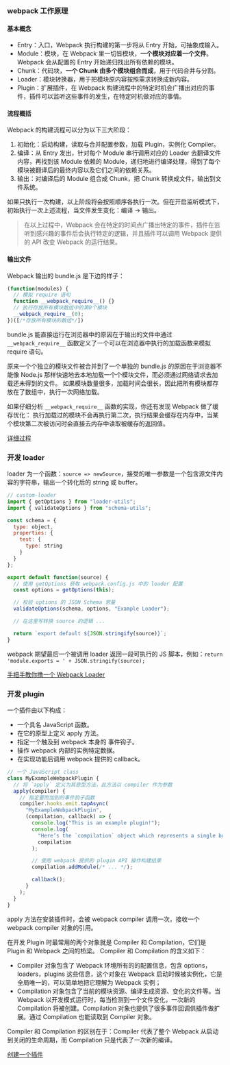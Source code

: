 ### webpack 工作原理

#### 基本概念
* Entry：入口，Webpack 执行构建的第一步将从 Entry 开始，可抽象成输入。
* Module：模块，在 Webpack 里一切皆模块，**一个模块对应着一个文件**。Webpack 会从配置的 Entry 开始递归找出所有依赖的模块。
* Chunk：代码块，**一个 Chunk 由多个模块组合而成**，用于代码合并与分割。
* Loader：模块转换器，用于把模块原内容按照需求转换成新内容。
* Plugin：扩展插件，在 Webpack 构建流程中的特定时机会广播出对应的事件，插件可以监听这些事件的发生，在特定时机做对应的事情。

#### 流程概括
Webpack 的构建流程可以分为以下三大阶段：

1. 初始化：启动构建，读取与合并配置参数，加载 Plugin，实例化 Compiler。
2. 编译：从 Entry 发出，针对每个 Module 串行调用对应的 Loader 去翻译文件内容，再找到该 Module 依赖的 Module，递归地进行编译处理，得到了每个模块被翻译后的最终内容以及它们之间的依赖关系。
3. 输出：对编译后的 Module 组合成 Chunk，把 Chunk 转换成文件，输出到文件系统。

如果只执行一次构建，以上阶段将会按照顺序各执行一次。但在开启监听模式下，初始执行一次上述流程，当文件发生变化：编译 -> 输出。

> 在以上过程中，Webpack 会在特定的时间点广播出特定的事件，插件在监听到感兴趣的事件后会执行特定的逻辑，并且插件可以调用 Webpack 提供的 API 改变 Webpack 的运行结果。

#### 输出文件
 Webpack 输出的 bundle.js 是下边的样子：
```js
(function(modules) {
  // 模拟 require 语句
  function __webpack_require__() {}
  // 执行存放所有模块数组中的第0个模块
  __webpack_require__(0);
})([/*存放所有模块的数组*/])
```
bundle.js 能直接运行在浏览器中的原因在于输出的文件中通过 `__webpack_require__` 函数定义了一个可以在浏览器中执行的加载函数来模拟 require 语句。

原来一个个独立的模块文件被合并到了一个单独的 bundle.js 的原因在于浏览器不能像 Node.js 那样快速地去本地加载一个个模块文件，而必须通过网络请求去加载还未得到的文件。 如果模块数量很多，加载时间会很长，因此把所有模块都存放在了数组中，执行一次网络加载。

如果仔细分析 `__webpack_require__` 函数的实现，你还有发现 Webpack 做了缓存优化： 执行加载过的模块不会再执行第二次，执行结果会缓存在内存中，当某个模块第二次被访问时会直接去内存中读取被缓存的返回值。

[详细过程](https://juejin.im/entry/6844903614469636103)

### 开发 loader

loader 为一个函数：`source => newSource`，接受的唯一参数是一个包含源文件内容的字符串，输出一个转化后的 string 或 buffer。

```js
// custom-loader
import { getOptions } from "loader-utils";
import { validateOptions } from "schema-utils";

const schema = {
  type: object,
  properties: {
    test: {
      type: string
    }
  }
};

export default function(source) {
  // 使用 getOptions 获取 webpack.config.js 中的 loader 配置
  const options = getOptions(this);

  // 校验 options 的 JSON Schema 常量
  validateOptions(schema, options, "Example Loader");

  // 在这里写转换 source 的逻辑 ...

  return `export default ${JSON.stringify(source)}`;
}
```

webpack 期望最后一个被调用 loader 返回一段可执行的 JS 脚本，例如：`return 'module.exports = ' + JSON.stringify(source);`

[手把手教你撸一个 Webpack Loader](https://juejin.im/post/5a698a316fb9a01c9f5b9ca0)

### 开发 plugin

一个插件由以下构成：

- 一个具名 JavaScript 函数。
- 在它的原型上定义 apply 方法。
- 指定一个触及到 webpack 本身的 事件钩子。
- 操作 webpack 内部的实例特定数据。
- 在实现功能后调用 webpack 提供的 callback。

```js
// 一个 JavaScript class
class MyExampleWebpackPlugin {
  // 将 `apply` 定义为其原型方法，此方法以 compiler 作为参数
  apply(compiler) {
    // 指定要附加到的事件钩子函数
    compiler.hooks.emit.tapAsync(
      "MyExampleWebpackPlugin",
      (compilation, callback) => {
        console.log("This is an example plugin!");
        console.log(
          "Here’s the `compilation` object which represents a single build of assets:",
          compilation
        );

        // 使用 webpack 提供的 plugin API 操作构建结果
        compilation.addModule(/* ... */);

        callback();
      }
    );
  }
}
```

apply 方法在安装插件时，会被 webpack compiler 调用一次，接收一个 webpack compiler 对象的引用。

在开发 Plugin 时最常用的两个对象就是 Compiler 和 Compilation，它们是 Plugin 和 Webpack 之间的桥梁。 Compiler 和 Compilation 的含义如下：
* Compiler 对象包含了 Webpack 环境所有的的配置信息，包含 options，loaders，plugins 这些信息，这个对象在 Webpack 启动时候被实例化，它是全局唯一的，可以简单地把它理解为 Webpack 实例；
* Compilation 对象包含了当前的模块资源、编译生成资源、变化的文件等。当 Webpack 以开发模式运行时，每当检测到一个文件变化，一次新的 Compilation 将被创建。Compilation 对象也提供了很多事件回调供插件做扩展。通过 Compilation 也能读取到 Compiler 对象。

Compiler 和 Compilation 的区别在于：Compiler 代表了整个 Webpack 从启动到关闭的生命周期，而 Compilation 只是代表了一次新的编译。

[创建一个插件](https://webpack.docschina.org/contribute/writing-a-plugin/)
